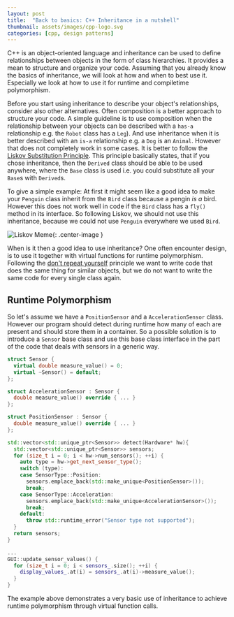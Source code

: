 ```yaml
---
layout: post
title:  "Back to basics: C++ Inheritance in a nutshell"
thumbnail: assets/images/cpp-logo.svg
categories: [cpp, design patterns]
---
```


C++ is an object-oriented language and inheritance can be used to define relationships
between objects in the form of class hierarchies. It provides a mean to structure
and organize your code. Assuming that you already know the basics of inheritance,
 we will look at how and when to best use it. Especially we look at how to use it 
for runtime and compiletime polymorphism.

Before you start using inheritance to describe your object's relationships, consider
also other alternatives. Often composition is a better approach to structure
your code. A simple guideline is to use composition when the relationship between
your objects can be described with a `has-a` relationship e.g. the `Robot` class
has a `Leg`). And use inheritance when it is better described with an `is-a` relationship
e.g. a `Dog` is an `Animal`. However that does not completely work in some cases. It
is better to follow the [Liskov Substitution Principle](https://stackoverflow.com/a/584732).
This principle basically states, that if you chose inheritance, then the `Derived` class should
be able to be used anywhere, where the `Base` class is used i.e. you could substitute
all your `Base`s with `Derived`s.

To give a simple example:
At first it might seem like a good idea to make your `Penguin` class inherit from
the `Bird` class because a pengin *is a* bird. However this does not work well in code if
the `Bird` class has a `fly()` method in its interface. So following Liskov,
we should not use this inheritance, because we could not use `Penguin` everywhere
we used `Bird`.
 
![Liskov Meme](http://web.archive.org/web/20160505182607/https://lostechies.com/derickbailey/files/2011/03/LiskovSubtitutionPrinciple_52BB5162.jpg){: .center-image }

When is it then a good idea to use inheritance? One often encounter design, is to use it together
with virtual functions for runtime polymorphism. 
Following the [don't repeat yourself](https://en.wikipedia.org/wiki/Don%27t_repeat_yourself) principle
we want to write code that does the same thing for similar objects, but we do not want
to write the same code for every single class again.

## Runtime Polymorphism
So let's assume we have a `PositionSensor` and a `AccelerationSensor` class. However
our program should detect during runtime how many of each are present and should
store them in a container. So a possible solution is to introduce a `Sensor` base
class and use this base class interface in the part of the code that deals with sensors
in a generic way.

```cpp
struct Sensor {
  virtual double measure_value() = 0;
  virtual ~Sensor() = default;
};

struct AccelerationSensor : Sensor {
  double measure_value() override { ... }
};

struct PositionSensor : Sensor {
  double measure_value() override { ... }
};

std::vector<std::unique_ptr<Sensor>> detect(Hardware* hw){
  std::vector<std::unique_ptr<Sensor>> sensors;
  for (size_t i = 0; i < hw->num_sensors(); ++i) {
    auto type = hw->get_next_sensor_type();
    switch (type):
    case SensorType::Position:
      sensors.emplace_back(std::make_unique<PositionSensor>());
      break;
    case SensorType::Acceleration:
      sensors.emplace_back(std::make_unique<AccelerationSensor>());
      break;
    default:
      throw std::runtime_error("Sensor type not supported");
  }
  return sensors;
}

...
GUI::update_sensor_values() {
  for (size_t i = 0; i < sensors_.size(); ++i) {
    display_values_.at(i) = sensors_.at(i)->measure_value();
  }
}

```

The example above demonstrates a very basic use of inheritance to achieve runtime polymorphism through
virtual function calls. 

